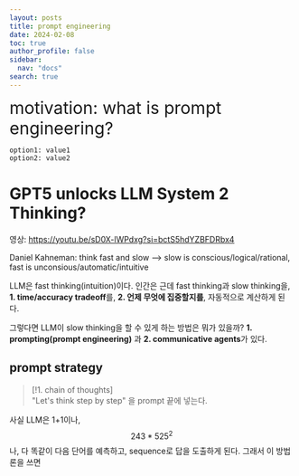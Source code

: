 ```yaml
---
layout: posts
title: prompt engineering
date: 2024-02-08
toc: true
author_profile: false
sidebar:
  nav: "docs"
search: true
---
```


<div style='font-size: 30px;'>motivation: what is prompt engineering?</div>

```table-of-contents
option1: value1
option2: value2
```






# GPT5 unlocks LLM System 2 Thinking?

영상: https://youtu.be/sD0X-lWPdxg?si=bctS5hdYZBFDRbx4

Daniel Kahneman: think fast and slow --> slow is conscious/logical/rational, fast is unconsious/automatic/intuitive

LLM은 fast thinking(intuition)이다. 인간은 근데 fast thinking과 slow thinking을, **1. time/accuracy tradeoff**를, **2. 언제 무엇에 집중할지를**, 자동적으로 계산하게 된다.

그렇다면 LLM이 slow thinking을 할 수 있게 하는 방법은 뭐가 있을까? **1. prompting(prompt engineering)** 과 **2. communicative agents**가 있다.
## prompt strategy


> [!1. chain of thoughts]  
> "Let's think step by step" 을 prompt 끝에 넣는다.

사실 LLM은 1+1이나, $$243*525^2$$나, 다 똑같이 다음 단어를 예측하고, sequence로 답을 도출하게 된다. 그래서 
이 방법론을 쓰면 